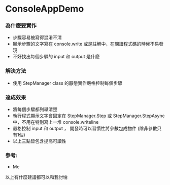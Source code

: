# ConsoleAppDemo



### 為什麼要實作

- 步驟容易被寫得混淆不清
- 顯示步驟的文字寫在 console.write 或是註解中，在閱讀程式碼的時候不易發現
- 不好找出每個步驟的 input 和 output 是什麼

### 解決方法

- 使用 StepManager class 的靜態實作嚴格控制每個步驟

### 達成效果

- 將每個步驟都列舉清楚
- 執行程式顯示文字會固定在 StepManager.Step 或 StepManager.StepAsync 中，不用在特別寫上一堆 console.writeline
- 嚴格控制 input 和 output ， 開發時可以習慣性將參數包成物件 (除非參數只有1個)
- 以上三點皆包含提高可讀性

### 參考:

- Me


以上有什麼建議都可以和我討埨
